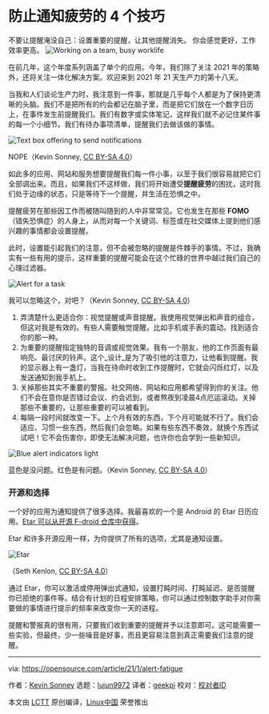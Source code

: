[#]: collector: (lujun9972)
[#]: translator: (geekpi)
[#]: reviewer: ( )
[#]: publisher: ( )
[#]: url: ( )
[#]: subject: (4 tips for preventing notification fatigue)
[#]: via: (https://opensource.com/article/21/1/alert-fatigue)
[#]: author: (Kevin Sonney https://opensource.com/users/ksonney)

防止通知疲劳的 4 个技巧
======
不要让提醒淹没自己：设置重要的提醒，让其他提醒消失。 你会感觉更好，工作效率更高。
![Working on a team, busy worklife][1]

在前几年，这个年度系列涵盖了单个的应用。今年，我们除了关注 2021 年的策略外，还将关注一体化解决方案。欢迎来到 2021 年 21 天生产力的第十八天。

当我和人们谈论生产力时，我注意到一件事，那就是几乎每个人都是为了保持更清晰的头脑。我们不是把所有的约会都记在脑子里，而是把它们放在一个数字日历上，在事件发生前提醒我们。我们有数字或实体笔记，这样我们就不必记住某件事的每一个小细节。我们有待办事项清单，提醒我们去做该做的事情。

![Text box offering to send notifications][2]

NOPE（Kevin Sonney, [CC BY-SA 4.0][3]）

如此多的应用、网站和服务想要提醒我们每一件小事，以至于我们很容易就把它们全部调出来。而且，如果我们不这样做，我们将开始遭受**提醒疲劳**的困扰，这时我们处于边缘的状态，只是等待下一个提醒，并生活在恐惧之中。

提醒疲劳在那些因工作而被随叫随到的人中非常常见。它也发生在那些 **FOMO** （错失恐惧症）的人身上，从而对每一个关键词、标签或在社交媒体上提到他们感兴趣的事情都会设置提醒。

此时，设置能引起我们的注意，但不会被忽略的提醒是件棘手的事情。不过，我确实有一些有用的提示，这样重要的提醒可能会在这个忙碌的世界中越过我们自己的心理过滤器。

![Alert for a task][4]

我可以忽略这个，对吧？（Kevin Sonney, [CC BY-SA 4.0][3]）

  1. 弄清楚什么更适合你：视觉提醒或声音提醒。我使用视觉弹出和声音的组合，但这对我是有效的。有些人需要触觉提醒。比如手机或手表的震动。找到适合你的那一种。
  2. 为重要的提醒指定独特的音调或视觉效果。我有一个朋友，他的工作页面有最响亮、最讨厌的铃声。这个_设计_是为了吸引他的注意力，让他看到提醒。我的显示器上有一盏灯，当我在待命时收到工作提醒时，它就会闪烁红灯，以及发送通知到我手机上。
  3. 关掉那些其实不重要的警报。社交网络、网站和应用都希望得到你的关注。他们不会在意你是否错过会议、约会迟到，或者熬夜到凌晨4点厄运滚动。关掉那些不重要的，让那些重要的可以被看到。
  4. 每隔一段时间就改变一下。上个月有效的东西，下个月可能就不行了。我们会适应、习惯一些东西，然后我们会忽略。如果有些东西不奏效，就换个东西试试吧！它不会伤害你，即使无法解决问题，也许你也会学到一些新知识。


![Blue alert indicators light][5]

蓝色是没问题。红色是有问题。（Kevin Sonney, [CC BY-SA 4.0][3]）

### 开源和选择

一个好的应用为通知提供了很多选择。我最喜欢的一个是 Android 的 Etar 日历应用。[Etar 可以从开源 F-droid 仓库中获得][6]。

Etar 和许多开源应用一样，为你提供了所有的选项，尤其是通知设置。

![Etar][7]

（Seth Kenlon, [CC BY-SA 4.0][3]）

通过 Etar，你可以激活或停用弹出式通知，设置打盹时间、打盹延迟、是否提醒你已拒绝的事件等。结合有计划的日程安排策略，你可以通过控制数字助手对你需要做的事情进行提示的频率来改变你一天的进程。

提醒和警报真的很有用，只要我们收到重要的提醒并予以注意即可。这可能需要一些实验，但最终，少一些噪音是好事，而且更容易注意到真正需要我们注意的提醒。

--------------------------------------------------------------------------------

via: https://opensource.com/article/21/1/alert-fatigue

作者：[Kevin Sonney][a]
选题：[lujun9972][b]
译者：[geekpi](https://github.com/geekpi)
校对：[校对者ID](https://github.com/校对者ID)

本文由 [LCTT](https://github.com/LCTT/TranslateProject) 原创编译，[Linux中国](https://linux.cn/) 荣誉推出

[a]: https://opensource.com/users/ksonney
[b]: https://github.com/lujun9972
[1]: https://opensource.com/sites/default/files/styles/image-full-size/public/lead-images/team_dev_email_chat_video_work_wfm_desk_520.png?itok=6YtME4Hj (Working on a team, busy worklife)
[2]: https://opensource.com/sites/default/files/day18-image1.png
[3]: https://creativecommons.org/licenses/by-sa/4.0/
[4]: https://opensource.com/sites/default/files/day18-image2.png
[5]: https://opensource.com/sites/default/files/day18-image3.png
[6]: https://f-droid.org/en/packages/ws.xsoh.etar/
[7]: https://opensource.com/sites/default/files/etar.jpg (Etar)
